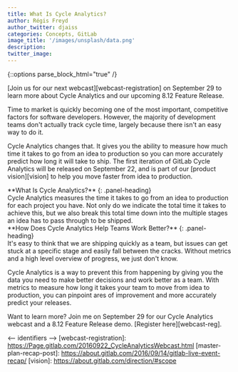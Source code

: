 ```yaml
---
title: What Is Cycle Analytics?
author: Régis Freyd
author_twitter: djaiss
categories: Concepts, GitLab 
image_title: '/images/unsplash/data.png'
description:
twitter_image:
---
```

{::options parse_block_html="true" /}
<div class="panel panel-danger">
<div class="panel-body">
[Join us for our next webcast][webcast-registration] on September 29 to learn more about Cycle Analytics and our upcoming 8.12 Feature Release. 
</div>
</div>

Time to market is quickly becoming one of the most important, competitive factors for software developers. However, the majority of development teams don't actually track cycle time, largely because there isn't an easy way to do it. 

Cycle Analytics changes that. It gives you the ability to measure how much time it takes to go from an idea to production so you can more accurately predict how long it will take to ship. The first iteration of GitLab Cycle Analytics will be released on September 22, and is part of our [product vision][vision] to help you move faster from idea to production. 

<div class="panel panel-danger">
**What Is Cycle Analytics?**
{: .panel-heading}
<div class="panel-body">
Cycle Analytics measures the time it takes to go from an idea to production for each project you have. Not only do we indicate the total time it takes to achieve this, but we also break this total time down into the multiple stages an idea has to pass through to be shipped. 
</div>
</div>


<div class="panel panel-danger">
**How Does Cycle Analytics Help Teams Work Better?**
{: .panel-heading}
<div class="panel-body">
It's easy to think that we are shipping quickly as a team, but issues can get stuck at a specific stage and easily fall between the cracks. Without metrics and a high level overview of progress, we just don't know. 

Cycle Analytics is a way to prevent this from happening by giving you the data you need to make better decisions and work better as a team. With metrics to measure how long it takes your team to move from idea to production, you can pinpoint ares of improvement and more accurately predict your releases. 
</div>
</div>

Want to learn more? Join me on September 29 for our Cycle Analytics webcast and a 8.12 Feature Release demo. [Register here][webcast-reg].


<-- identifiers -->
[webcast-registration]: https://Page.gitlab.com/20160922_CycleAnalyticsWebcast.html
[master-plan-recap-post]: https://about.gitlab.com/2016/09/14/gitlab-live-event-recap/
[vision]: https://about.gitlab.com/direction/#scope

<!-- cover image: https://unsplash.com/photos/t5BvA-Q_m_Y -->